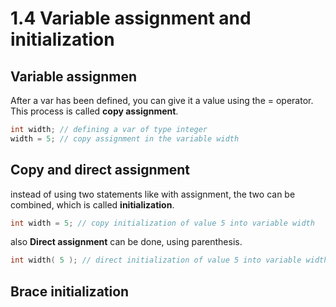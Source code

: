 # 1.4 Variable assignment and initialization

## Variable assignmen

After a var has been defined, you can give it a value using the = operator. This process is called **copy assignment**.

``` c++
int width; // defining a var of type integer
width = 5; // copy assignment in the variable width
```

## Copy and direct assignment

instead of using two statements like with assignment, the two can be combined, which is called **initialization**.

``` c++
int width = 5; // copy initialization of value 5 into variable width
```

also **Direct assignment** can be done, using parenthesis.

``` c++
int width( 5 ); // direct initialization of value 5 into variable width
```

## Brace initialization

